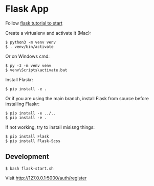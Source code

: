 
# Flask App

Follow [flask tutorial to start](https://github.com/pallets/flask/tree/main/examples/tutorial)


Create a virtualenv and activate it (Mac):

```console
$ python3 -m venv venv
$ . venv/bin/activate
```

Or on Windows cmd:

```console
$ py -3 -m venv venv
$ venv\Scripts\activate.bat
```

Install Flaskr:

```console
$ pip install -e .
```

Or if you are using the main branch, install Flask from source before installing Flaskr:

```console
$ pip install -e ../..
$ pip install -e .
```

If not working, try to install misisng things: 

```console
$ pip install Flask
$ pip install Flask-Scss
```

## Development

```console
$ bash flask-start.sh
```

Visit http://127.0.0.1:5000/auth/register
